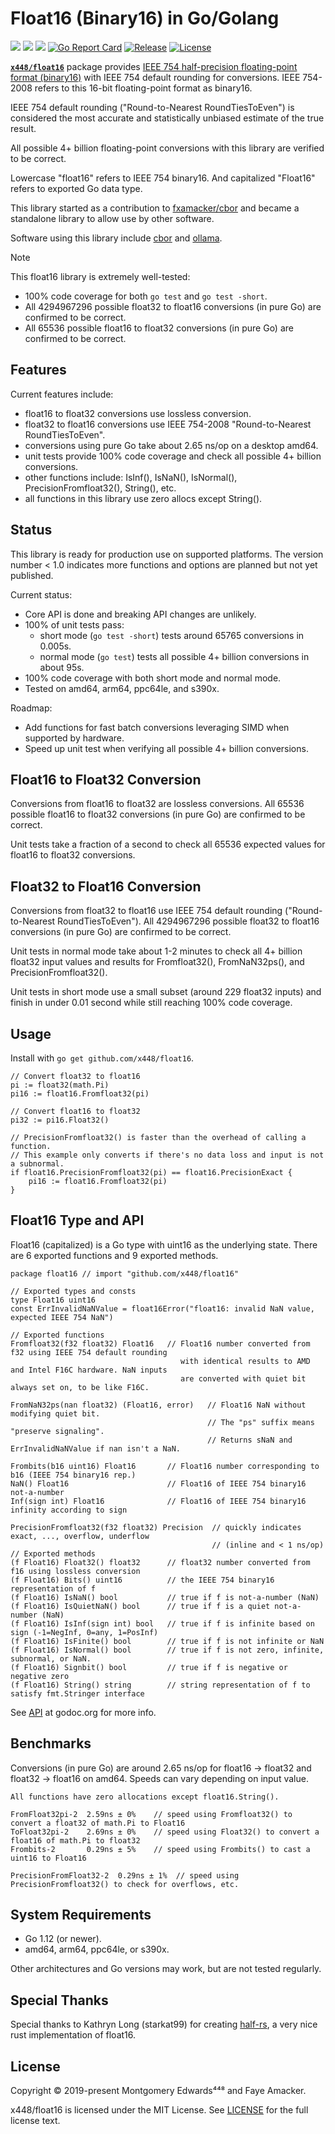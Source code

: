 # Float16 (Binary16) in Go/Golang
[![](https://github.com/x448/float16/workflows/ci/badge.svg)](https://github.com/x448/float16/actions?query=workflow%3Aci)
[![](https://github.com/x448/float16/workflows/cover%20100%25/badge.svg)](https://github.com/x448/float16/actions?query=workflow%3A%22cover+100%25%22)
[![](https://github.com/x448/float16/workflows/linters/badge.svg)](https://github.com/x448/float16/actions?query=workflow%3Alinters)
[![Go Report Card](https://goreportcard.com/badge/github.com/x448/float16)](https://goreportcard.com/report/github.com/x448/float16)
[![Release](https://img.shields.io/github/release/x448/float16.svg?style=flat-square)](https://github.com/x448/float16/releases)
[![License](http://img.shields.io/badge/license-mit-blue.svg?style=flat-square)](https://raw.githubusercontent.com/x448/float16/master/LICENSE)

[__`x448/float16`__](https://github.com/x448/float16) package provides [IEEE 754 half-precision floating-point format (binary16)](https://en.wikipedia.org/wiki/Half-precision_floating-point_format) with IEEE 754 default rounding for conversions. IEEE 754-2008 refers to this 16-bit floating-point format as binary16.

IEEE 754 default rounding ("Round-to-Nearest RoundTiesToEven") is considered the most accurate and statistically unbiased estimate of the true result.

All possible 4+ billion floating-point conversions with this library are verified to be correct.

Lowercase "float16" refers to IEEE 754 binary16. And capitalized "Float16" refers to exported Go data type.

This library started as a contribution to [fxamacker/cbor](https://github.com/fxamacker/cbor) and became a standalone library to allow use by other software.

Software using this library include [cbor](https://github.com/fxamacker/cbor) and [ollama](https://github.com/ollama/ollama).

> [!NOTE]
> This float16 library is extremely well-tested:
> - 100% code coverage for both `go test` and `go test -short`.
> - All 4294967296 possible float32 to float16 conversions (in pure Go) are confirmed to be correct.
> - All 65536 possible float16 to float32 conversions (in pure Go) are confirmed to be correct.

## Features
Current features include:

* float16 to float32 conversions use lossless conversion.
* float32 to float16 conversions use IEEE 754-2008 "Round-to-Nearest RoundTiesToEven".
* conversions using pure Go take about 2.65 ns/op on a desktop amd64.
* unit tests provide 100% code coverage and check all possible 4+ billion conversions.
* other functions include: IsInf(), IsNaN(), IsNormal(), PrecisionFromfloat32(), String(), etc.
* all functions in this library use zero allocs except String().

## Status
This library is ready for production use on supported platforms.  The version number < 1.0 indicates more functions and options are planned but not yet published.

Current status:

* Core API is done and breaking API changes are unlikely.
* 100% of unit tests pass:
  * short mode (`go test -short`) tests around 65765 conversions in 0.005s.  
  * normal mode (`go test`) tests all possible 4+ billion conversions in about 95s.  
* 100% code coverage with both short mode and normal mode.  
* Tested on amd64, arm64, ppc64le, and s390x.
 
Roadmap:

* Add functions for fast batch conversions leveraging SIMD when supported by hardware.
* Speed up unit test when verifying all possible 4+ billion conversions.
 
## Float16 to Float32 Conversion
Conversions from float16 to float32 are lossless conversions.  All 65536 possible float16 to float32 conversions (in pure Go) are confirmed to be correct.  

Unit tests take a fraction of a second to check all 65536 expected values for float16 to float32 conversions.

## Float32 to Float16 Conversion
Conversions from float32 to float16 use IEEE 754 default rounding ("Round-to-Nearest RoundTiesToEven").  All 4294967296 possible float32 to float16 conversions (in pure Go) are confirmed to be correct.  

Unit tests in normal mode take about 1-2 minutes to check all 4+ billion float32 input values and results for Fromfloat32(), FromNaN32ps(), and PrecisionFromfloat32(). 

Unit tests in short mode use a small subset (around 229 float32 inputs) and finish in under 0.01 second while still reaching 100% code coverage.

## Usage
Install with `go get github.com/x448/float16`.
```
// Convert float32 to float16
pi := float32(math.Pi)
pi16 := float16.Fromfloat32(pi)

// Convert float16 to float32
pi32 := pi16.Float32()

// PrecisionFromfloat32() is faster than the overhead of calling a function.
// This example only converts if there's no data loss and input is not a subnormal.
if float16.PrecisionFromfloat32(pi) == float16.PrecisionExact {
    pi16 := float16.Fromfloat32(pi)
}
```

## Float16 Type and API
Float16 (capitalized) is a Go type with uint16 as the underlying state.  There are 6 exported functions and 9 exported methods.
```
package float16 // import "github.com/x448/float16"

// Exported types and consts
type Float16 uint16
const ErrInvalidNaNValue = float16Error("float16: invalid NaN value, expected IEEE 754 NaN")

// Exported functions
Fromfloat32(f32 float32) Float16   // Float16 number converted from f32 using IEEE 754 default rounding
                                      with identical results to AMD and Intel F16C hardware. NaN inputs 
                                      are converted with quiet bit always set on, to be like F16C.

FromNaN32ps(nan float32) (Float16, error)   // Float16 NaN without modifying quiet bit.
                                            // The "ps" suffix means "preserve signaling".
                                            // Returns sNaN and ErrInvalidNaNValue if nan isn't a NaN.
                                 
Frombits(b16 uint16) Float16       // Float16 number corresponding to b16 (IEEE 754 binary16 rep.)
NaN() Float16                      // Float16 of IEEE 754 binary16 not-a-number
Inf(sign int) Float16              // Float16 of IEEE 754 binary16 infinity according to sign

PrecisionFromfloat32(f32 float32) Precision  // quickly indicates exact, ..., overflow, underflow
                                             // (inline and < 1 ns/op)
// Exported methods
(f Float16) Float32() float32      // float32 number converted from f16 using lossless conversion
(f Float16) Bits() uint16          // the IEEE 754 binary16 representation of f
(f Float16) IsNaN() bool           // true if f is not-a-number (NaN)
(f Float16) IsQuietNaN() bool      // true if f is a quiet not-a-number (NaN)
(f Float16) IsInf(sign int) bool   // true if f is infinite based on sign (-1=NegInf, 0=any, 1=PosInf)
(f Float16) IsFinite() bool        // true if f is not infinite or NaN
(f Float16) IsNormal() bool        // true if f is not zero, infinite, subnormal, or NaN.
(f Float16) Signbit() bool         // true if f is negative or negative zero
(f Float16) String() string        // string representation of f to satisfy fmt.Stringer interface
```
See [API](https://godoc.org/github.com/x448/float16) at godoc.org for more info.

## Benchmarks
Conversions (in pure Go) are around 2.65 ns/op for float16 -> float32 and float32 -> float16 on amd64. Speeds can vary depending on input value.

```
All functions have zero allocations except float16.String().

FromFloat32pi-2  2.59ns ± 0%    // speed using Fromfloat32() to convert a float32 of math.Pi to Float16
ToFloat32pi-2    2.69ns ± 0%    // speed using Float32() to convert a float16 of math.Pi to float32
Frombits-2       0.29ns ± 5%    // speed using Frombits() to cast a uint16 to Float16

PrecisionFromFloat32-2  0.29ns ± 1%  // speed using PrecisionFromfloat32() to check for overflows, etc.
```

## System Requirements
* Go 1.12 (or newer).
* amd64, arm64, ppc64le, or s390x.

Other architectures and Go versions may work, but are not tested regularly.

## Special Thanks
Special thanks to Kathryn Long (starkat99) for creating [half-rs](https://github.com/starkat99/half-rs), a very nice rust implementation of float16.

## License
Copyright © 2019-present Montgomery Edwards⁴⁴⁸ and Faye Amacker.

x448/float16 is licensed under the MIT License.  See [LICENSE](LICENSE) for the full license text.
